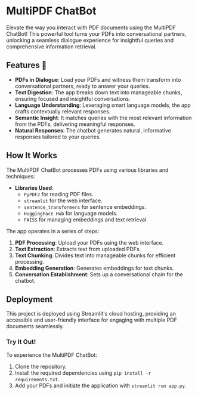 # MultiPDF ChatBot

Elevate the way you interact with PDF documents using the MultiPDF ChatBot! This powerful tool turns your PDFs into conversational partners, unlocking a seamless dialogue experience for insightful queries and comprehensive information retrieval.

## Features 🌟

- **PDFs in Dialogue**: Load your PDFs and witness them transform into conversational partners, ready to answer your queries.
- **Text Digestion**: The app breaks down text into manageable chunks, ensuring focused and insightful conversations.
- **Language Understanding**: Leveraging smart language models, the app crafts contextually relevant responses.
- **Semantic Insight**: It matches queries with the most relevant information from the PDFs, delivering meaningful responses.
- **Natural Responses**: The chatbot generates natural, informative responses tailored to your queries.

## How It Works

The MultiPDF ChatBot processes PDFs using various libraries and techniques:

- **Libraries Used**:
  - `PyPDF2` for reading PDF files.
  - `streamlit` for the web interface.
  - `sentence_transformers` for sentence embeddings.
  - `HuggingFace Hub` for language models.
  - `FAISS` for managing embeddings and text retrieval.

The app operates in a series of steps:
1. **PDF Processing**: Upload your PDFs using the web interface.
2. **Text Extraction**: Extracts text from uploaded PDFs.
3. **Text Chunking**: Divides text into manageable chunks for efficient processing.
4. **Embedding Generation**: Generates embeddings for text chunks.
5. **Conversation Establishment**: Sets up a conversational chain for the chatbot.

## Deployment

This project is deployed using Streamlit's cloud hosting, providing an accessible and user-friendly interface for engaging with multiple PDF documents seamlessly.

### Try It Out!

To experience the MultiPDF ChatBot:
1. Clone the repository.
2. Install the required dependencies using `pip install -r requirements.txt`.
3. Add your PDFs and initiate the application with `streamlit run app.py`.
